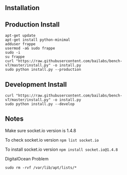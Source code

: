 
## Installation

## Production Install

    apt-get update
    apt-get install python-minimal
    adduser frappe
    usermod -aG sudo frappe
    sudo -i
    su frappe
    curl "https://raw.githubusercontent.com/bailabs/bench-v7/master/install.py" -o install.py
    sudo python install.py --production


## Development Install

    curl "https://raw.githubusercontent.com/bailabs/bench-v7/master/install.py" -o install.py
    sudo python install.py --develop

	
	
	
## Notes
Make sure socket.io version is 1.4.8

To check socket.io version
    ```npm list socket.io```
   
To install socket.io version
    ```npm install socket.io@1.4.8```

DigitalOcean Problem

    sudo rm -rvf /var/lib/apt/lists/*
